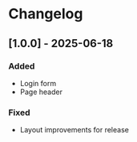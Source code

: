 # Changelog

## [1.0.0] - 2025-06-18

### Added
- Login form
- Page header

### Fixed
- Layout improvements for release
